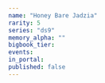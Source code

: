 ```yaml
---
name: "Honey Bare Jadzia"
rarity: 5
series: "ds9"
memory_alpha: ""
bigbook_tier:
events:
in_portal:
published: false
---
```

